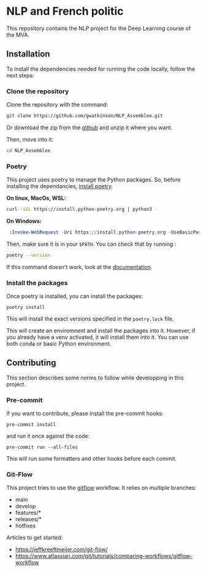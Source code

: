 # NLP and French politic

This repository contains the NLP project for the Deep Learning course of the MVA.


## Installation

To install the dependencies needed for running the code locally, follow the next steps:

### Clone the repository

Clone the repository with the command:
```bash
git clone https://github.com/gwatkinson/NLP_Assemblee.git
```
Or download the zip from the [github](https://github.com/gwatkinson/NLP_Assemblee) and unzip it where you want.

Then, move into it:
```bash
cd NLP_Assemblee
```

### Poetry

This project uses poetry to manage the Python packages. So, before installing the dependancies, [install poetry](https://python-poetry.org/docs/#installation).

**On linux, MacOs, WSL:**
```bash
curl -sSL https://install.python-poetry.org | python3 -
```

**On Windows:**
```Powershell
 (Invoke-WebRequest -Uri https://install.python-poetry.org -UseBasicParsing).Content | py -
```

Then, make sure it is in your `$PATH`. You can check that by running :

```bash
poetry --version
```

If this command doesn't work, look at the [documentation](https://python-poetry.org/docs/#installation).

### Install the packages

Once poetry is installed, you can install the packages:
```
poetry install
```

This will install the exact versions specified in the `poetry.lock` file.

This will create an enviromnent and install the packages into it.
However, if you already have a venv activated, it will install them into it.
You can use both conda or basic Python environment.

## Contributing

This section describes some norms to follow while developping in this project.

### Pre-commit

If you want to contribute, please install the pre-commit hooks:
```
pre-commit install
```
and run it once against the code:
```
pre-commit run --all-files
```

This will run some formatters and other hooks before each commit.

### Git-Flow

This project tries to use the [gitflow](https://github.com/nvie/gitflow) workflow. It relies on multiple branches:

* main
* develop
* features/*
* releases/*
* hotfixes

Articles to get started:

* https://jeffkreeftmeijer.com/git-flow/
* https://www.atlassian.com/git/tutorials/comparing-workflows/gitflow-workflow
